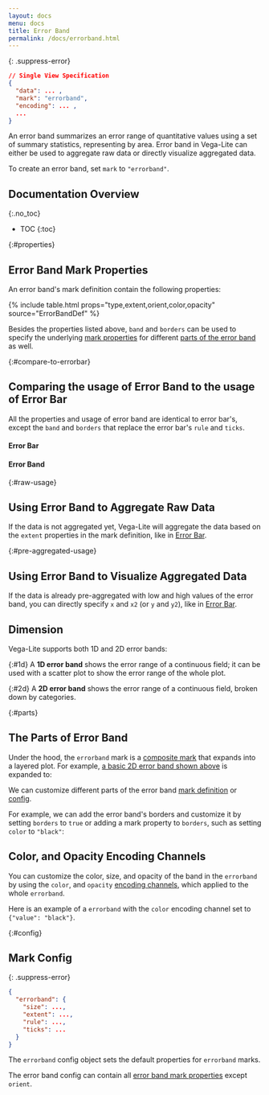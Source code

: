 ```yaml
---
layout: docs
menu: docs
title: Error Band
permalink: /docs/errorband.html
---
```


{: .suppress-error}
```json
// Single View Specification
{
  "data": ... ,
  "mark": "errorband",
  "encoding": ... ,
  ...
}
```

An error band summarizes an error range of quantitative values using a set of summary statistics, representing by area.
Error band in Vega-Lite can either be used to aggregate raw data or directly visualize aggregated data.

To create an error band, set `mark` to `"errorband"`.

## Documentation Overview
{:.no_toc}

- TOC
{:toc}

{:#properties}
## Error Band Mark Properties

An error band's mark definition contain the following properties:

{% include table.html props="type,extent,orient,color,opacity" source="ErrorBandDef" %}

Besides the properties listed above, `band` and `borders` can be used to specify the underlying [mark properties](mark.html#mark-def) for different [parts of the error band](#parts) as well.

{:#compare-to-errorbar}
## Comparing the usage of Error Band to the usage of Error Bar

All the properties and usage of error band are identical to error bar's, except the `band` and `borders` that replace the error bar's `rule` and `ticks`.

#### Error Bar
<div class="vl-example" data-name="errorbar_2d_vertical_ticks"></div>

#### Error Band
<div class="vl-example" data-name="errorband_2d_vertical_borders"></div>


{:#raw-usage}
## Using Error Band to Aggregate Raw Data

If the data is not aggregated yet, Vega-Lite will aggregate the data based on the `extent` properties in the mark definition, like in [Error Bar](errorbar.html#raw-usage).


{:#pre-aggregated-usage}
## Using Error Band to Visualize Aggregated Data

If the data is already pre-aggregated with low and high values of the error band, you can directly specify `x` and `x2` (or `y` and `y2`), like in [Error Bar](errorbar.html#pre-aggregated-usage).


## Dimension
Vega-Lite supports both 1D and 2D error bands:

{:#1d}
A __1D error band__ shows the error range of a continuous field; it can be used with a scatter plot to show the error range of the whole plot.
<div class="vl-example" data-name="layer_scatter_errorband_1d_stdev"></div>

{:#2d}
A __2D error band__ shows the error range of a continuous field, broken down by categories.
<div class="vl-example" data-name="errorband_2d_horizontal"></div>


{:#parts}
## The Parts of Error Band

Under the hood, the `errorband` mark is a [composite mark](mark.html#composite-marks) that expands into a layered plot.  For example, [a basic 2D error band shown above](#2d) is expanded to:

<div class="vl-example" data-name="normalized/errorband_2d_horizontal_normalized"></div>

We can customize different parts of the error band [mark definition](#properties) or [config](#config).

For example, we can add the error band's borders and customize it by setting `borders` to `true` or adding a mark property to `borders`, such as setting `color` to `"black"`:

<div class="vl-example" data-name="errorband_2d_horizontal_custom_borders"></div>

## Color, and Opacity Encoding Channels

You can customize the color, size, and opacity of the band in the `errorband` by using the `color`, and `opacity` [encoding channels](encoding.html#channels), which applied to the whole `errorband`.

Here is an example of a `errorband` with the `color` encoding channel set to `{"value": "black"}`.

<div class="vl-example" data-name="errorband_2d_horizontal_color_encoding"></div>


{:#config}
## Mark Config
{: .suppress-error}
```json
{
  "errorband": {
    "size": ...,
    "extent": ...,
    "rule": ...,
    "ticks": ...
  }
}
```

The `errorband` config object sets the default properties for `errorband` marks.

The error band config can contain all [error band mark properties](#properties) except `orient`.

